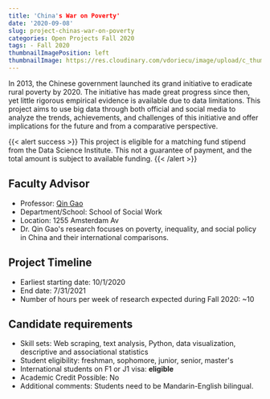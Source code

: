 ```yaml
---
title: 'China's War on Poverty'
date: '2020-09-08'
slug: project-chinas-war-on-poverty
categories: Open Projects Fall 2020
tags: - Fall 2020
thumbnailImagePosition: left
thumbnailImage: https://res.cloudinary.com/vdoriecu/image/upload/c_thumb,w_200,g_face/v1579110178/construction_c6dqbd.png
---
```

In 2013, the Chinese government launched its grand initiative to eradicate rural poverty by 2020. The initiative has made great progress since then, yet little rigorous empirical evidence is available due to data limitations. This project aims to use big data through both official and social media to analyze the trends, achievements, and challenges of this initiative and offer implications for the future and from a comparative perspective.

<!--more-->

{{< alert success >}}
This project is eligible for a matching fund stipend from the Data Science Institute. This not a guarantee of payment, and the total amount is subject to available funding.
{{< /alert >}}

## Faculty Advisor
+ Professor: [Qin Gao](https://chinacenter.socialwork.columbia.edu)
+ Department/School: School of Social Work
+ Location: 1255 Amsterdam Av
+ Dr. Qin Gao's research focuses on poverty, inequality, and social policy in China and their international comparisons.

## Project Timeline
+ Earliest starting date: 10/1/2020
+ End date: 7/31/2021
+ Number of hours per week of research expected during Fall 2020: ~10

## Candidate requirements
+ Skill sets: Web scraping, text analysis, Python, data visualization, descriptive and associational statistics
+ Student eligibility: freshman, sophomore, junior, senior, master's
+ International students on F1 or J1 visa: **eligible**
+ Academic Credit Possible: No
+ Additional comments: Students need to be Mandarin-English bilingual.

